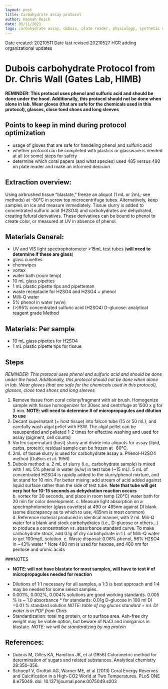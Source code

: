 ```yaml
---
layout: post
title: Carbohydrate assay protocol
author: Hannah Reich
date: 05/11/2021
tags: carbohydrate assay, dubois, plate reader, physiology, synthetic coral, Putnam lab, NSF HDR
---
```


Date created: 20210511
Date last revised 20210527 HGR adding organizational updates


# Dubois carbohydrate Protocol from Dr. Chris Wall (Gates Lab, HIMB)
#### **REMINDER: This protocol uses phenol and sulfuric acid and should be done under the hood. Additionally, this protocol should not be done when alone in lab. Wear gloves (that are safe for the chemicals used in this protocol), glasses, close toed shoes and long sleeves**

## Points to keep in mind during protocol optimization
- usage of gloves that are safe for handeling phenol and sulfuric acid
- whether protocol can be completed with plastics or glassware is needed at all (or some) steps for safety
- determine which coral papers (and what species) used 485 versus 490 on plate reader and make an informed decision

## Extraction overview:
Using airbrushed tissue “blastate,” freeze an aliquot (1 mL or 2mL; see methods) at -80°C in screw top microcentrifuge tubes. Alternatively, keep samples on ice and measure immediately. Tissue slurry is added to concentrated sulfuric acid (H2SO4) and carbohydrates are dehydrated, creating fufural derivatives. These derivatives can be bound to phenol to create color, or measured at UV in absence of phenol.


## Materials General:
- UV and VIS light spectrophotometer >15mL test tubes (**will need to determine if these are glass**)
- glass cuvettes
- chemwipes
- vortex
- water bath (room temp)
- 10 mL glass pipettes
- 1 mL plastic pipette tips and pipetteman
- waste receptacle for H2SO4 and H2SO4 + phenol
- Milli-Q water
- 5% phenol in water (w/w)
- (>)95% concentrated sulfuric acid (H2SO4) D-glucose: analytical reagent grade
Method

## Materials: Per sample
- 10 mL glass pipettes for H2SO4
- 1 mL plastic pipette tips for tissue

## Steps
*REMINDER: This protocol uses phenol and sulfuric acid and should be done under the hood. Additionally, this protocol should not be done when alone in lab. Wear gloves (that are safe for the chemicals used in this protocol), glasses, close toed shoes and long sleeves*
1. Remove tissue from coral colony/fragment with air brush. Homogenize sample with tissue homogenizer for 30sec and centrifuge at 1500 x g for 3 min. **NOTE: will need to determine # of micropropagules and dilution to use**
2. Decant supernatant (= host tissue) into falcon tube (15 or 50 mL), and carefully wash algal pellet with FSW. The algal pellet can be resuspended and pelleted 1-2 times for effective washing and used for assay (pigment, cell counts)
3. Vortex supernatant (host) slurry and divide into aliquots for assay (lipid, carbs, protein); residual sample can be frozen at -80°C.
4. 2mL of tissue slurry is used for carbohydrate assay 
a. Phenol-H2SO4 method (DuBois et al. 1956)
5. Dubois method:
a. 2 mL of slurry (i.e., carbohydrate sample) is mixed with 1 mL 5% phenol in
water (w/w) in test tube (~15 mL). 5 mL of concentrated H2SO4 is rapidly added to the slurry/phenol mixture, and let stand for 10 min. For better mixing: add stream of acid added against liquid surface rather than the side of test tube. **Note that tube will get very hot for 10-15 seconds as dehydration reaction occurs**  
b. vortex for 30 seconds, and place in room temp (20°C) water bath for 20 min for color development.
c. Measure light absorption on a spectrophotometer (glass cuvettes) at 490 or 485nm against DI blank (some discrepancy as to which to use, 485nm is most common)   
d. Reference material produced in identical manner, with 2 mL Mili-Q water for a blank and stock carbohydrates (i.e., D-glucose or others...) to produce a concentration vs. absorbance standard curve. To make carbohydrate stock, add 0.1g of dry carbohydrate in 1 L of Milli-Q water to get 100mg/L solution.
e. Waste disposal: 0.06% phenol, 56% H2SO4 in ~43% water * Note 490 nm is used for hexose, and 480 nm for pentose and uronic acids

###NOTES

- **NOTE: will not have blastate for most samples, will have to test # of micropropagules needed for reaction**
* Dilutions of 1:1 necessary for all samples, a 1:3 is best approach and 1:4 may be needed for some select samples.
* 0.001%, 0.002%, 0.004% solutions are good working standards. 0.005 % is ~ 1.0 absorbance * for standards: 0.01g D-glucose in 100 ml DI =0.01 % standard solution *NOTE: table of mg glucos standard + mL DI water is in PDF from Chris*
* Standardization: total mg protein, or to surface area. Ash-free dry weight may be viable option, but beware of NaCl and inorganics in blastate. *NOTE: we will be standardizing by mg protein*

## References:
- Dubois M, Gilles KA, Hamilton JK, et al (1956) Colorimetric method for determination of sugars and related substances. Analytical chemistry 28:350–356.
- Schoepf V, Grottoli AG, Warner ME, et al (2013) Coral Energy Reserves and Calcification in a High-CO2 World at Two Temperatures. PLoS ONE 8:e75049. doi: 10.1371/journal.pone.0075049.s003
